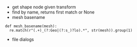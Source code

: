 - get shape node given transform
- find by name, returns first match or None
- mesh basename
```
def mesh_basename(mesh):
  re.match(r"(.+)_(?:Geo|(?:s_)?lo).*", str(mesh)).group(1)
```
- file dialogs
